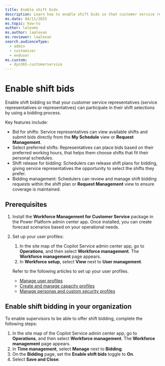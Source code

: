 ```yaml
---
title: Enable shift bids
description: Learn how to enable shift bids so that customer service representatives can use a bidding process to determine their shift selections.
ms.date: 04/11/2025
ms.topic: how-to
author: lalexms
ms.author: laalexan
ms.reviewer: laalexan
search.audienceType: 
  - admin
  - customizer
  - enduser
ms.custom: 
  - dyn365-customerservice
---
```


# Enable shift bids

Enable shift bidding so that your customer service representatives (service representatives or representatives) can participate in their shift selections by using a bidding process. 

Key features include:

- Bid for shifts: Service representatives can view available shifts and submit bids directly from the **My Schedule** view or **Request Management**.
- Select preferred shifts: Representatives can place bids based on their preferred working hours, that helps them choose shifts that fit their personal schedules.
- Shift release for bidding: Schedulers can release shift plans for bidding, giving service representatives the opportunity to select the shifts they prefer.
- Bidding management: Schedulers can review and manage shift bidding requests within the shift plan or **Request Management** view to ensure coverage is maintained.

## Prerequisites

1. Install the **Workforce Management for Customer Service** package in the Power Platform admin center app. Once installed, you can create forecast scenarios based on your operational needs.
1. Set up your user profiles:
     1. In the site map of the Copilot Service admin center app, go to **Operations**, and then select **Workforce management**. The **Workforce management** page appears.
     1. In **Workforce setup**, select **View** next to **User management**.

   Refer to the following articles to set up your user profiles.
    -	[Manage user profiles](users-user-profiles.md)
    -	[Create and manage capacity profiles](capacity-profiles.md)
    -	[Manage personas and custom security profiles](role-persona-mapping.md)

## Enable shift bidding in your organization

To enable supervisors to be able to offer shift bidding, complete the following steps:

1.	In the site map of the Copilot Service admin center app, go to **Operations**, and then select **Workforce management**. The **Workforce management** page appears.
1.	In **Time management**, select **Manage** next to **Bidding**.
2.	On the **Bidding** page, set the **Enable shift bids** toggle to **On**.
3.	Select **Save and Close**.
